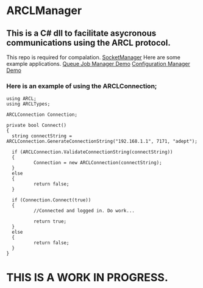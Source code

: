 # ARCLManager

## This is a C# dll to facilitate asycronous communications using the ARCL protocol.
This repo is required for compalation. [SocketManager](https://github.com/ZeroxCorbin/SocketManager)
Here are some example applications.
[Queue Job Manager Demo](https://github.com/ZeroxCorbin/ARCLManager_QueueJobManager_Demo)
[Configuration Manager Demo](https://github.com/ZeroxCorbin/ARCLManager_ConfigurationManager_Demo)


### Here is an example of using the ARCLConnection;

    using ARCL;
    using ARCLTypes;

    ARCLConnection Connection;

    private bool Connect()
    {
      string connectString = ARCLConnection.GenerateConnectionString("192.168.1.1", 7171, "adept");

      if (ARCLConnection.ValidateConnectionString(connectString))
      {
              Connection = new ARCLConnection(connectString);
      }
      else
      {
              return false;
      }

      if (Connection.Connect(true))
      {
              //Connected and logged in. Do work...

              return true;
      }
      else
      {
              return false;
      }
    }
	
# THIS IS A WORK IN PROGRESS.
